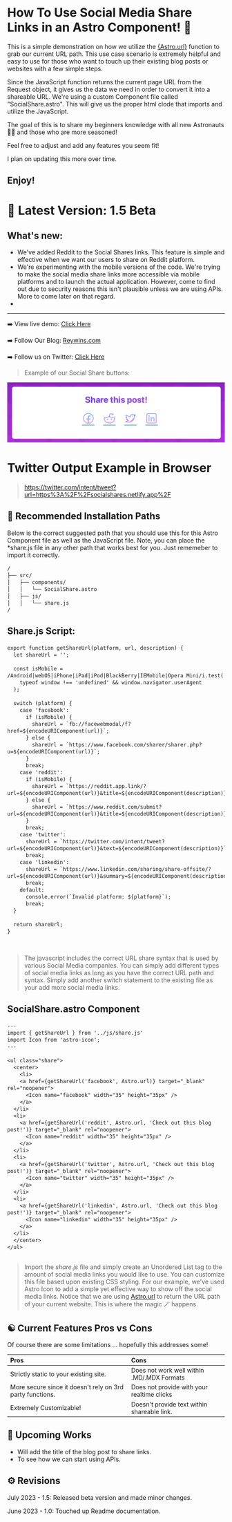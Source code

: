 # How To Use Social Media Share Links in an Astro Component! 🚀

This is a simple demonstration on how we utilize the [{Astro.url}](https://docs.astro.build/en/reference/api-reference/#astrourl) function to grab our current URL path. This use case scenario is extremely helpful and easy to use for those who want to touch up their existing blog posts or websites with a few simple steps. 

Since the JavaScript function returns the current page URL from the Request object, it gives us the data we need in order to convert it into a shareable URL. We're using a custom Component file called "SocialShare.astro". This will give us the proper html clode that imports and utilize the JavaScript. 

The goal of this is to share my beginners knowledge with all new Astronauts 🧑‍🚀 and those who are more seasoned!

Feel free to adjust and add any features you seem fit! 

I plan on updating this more over time.

Enjoy!
--------------------------------------------------------------------
# 💫 Latest Version: 1.5 Beta

## What's new:

- We've added Reddit to the Social Shares links. This feature is simple and effective when we want our users to share on Reddit platform.
- We're experimenting with the mobile versions of the code. We're trying to make the social media share links more accessible via mobile platforms and to launch the actual application. However, come to find out due to security reasons this isn't plausible unless we are using APIs. More to come later on that regard.
- 


--------------------------------------------------------------------

➡️ View live demo: [Click Here](https://socialshares.netlify.app)

➡️ Follow Our Blog: [Reywins.com](https://reywins.com)

➡️ Follow us on Twitter: [Click Here](https://twitter.com/reywins_social)

> Example of our Social Share buttons:

![Example](https://github.com/ReyWins/SocialShares/blob/master/src/images/SharePost1.5.png)


# Twitter Output Example in Browser
>https://twitter.com/intent/tweet?url=https%3A%2F%2Fsocialshares.netlify.app%2F

## 🚀 Recommended Installation Paths

Below is the correct suggested path that you should use this for this Astro Component file as well as the JavaScript file. 
Note, you can place the *share.js file in any other path that works best for you. Just rememeber to import it correctly.

```
/
├── src/
│   ├── components/
│   │   └── SocialShare.astro
│   ├── js/
│   │   └── share.js
/
```

## Share.js Script:
```
export function getShareUrl(platform, url, description) {
  let shareUrl = '';

  const isMobile = /Android|webOS|iPhone|iPad|iPod|BlackBerry|IEMobile|Opera Mini/i.test(
    typeof window !== 'undefined' && window.navigator.userAgent
  );

  switch (platform) {
    case 'facebook':
      if (isMobile) {
        shareUrl = `fb://facewebmodal/f?href=${encodeURIComponent(url)}`;
      } else {
        shareUrl = `https://www.facebook.com/sharer/sharer.php?u=${encodeURIComponent(url)}`;
      }
      break;
    case 'reddit':
      if (isMobile) {
        shareUrl = `https://reddit.app.link/?url=${encodeURIComponent(url)}&title=${encodeURIComponent(description)}`;
      } else {
        shareUrl = `https://www.reddit.com/submit?url=${encodeURIComponent(url)}&title=${encodeURIComponent(description)}`
      }
      break;
    case 'twitter':
      shareUrl = `https://twitter.com/intent/tweet?url=${encodeURIComponent(url)}&text=${encodeURIComponent(description)}`;
      break;
    case 'linkedin':
      shareUrl = `https://www.linkedin.com/sharing/share-offsite/?url=${encodeURIComponent(url)}&summary=${encodeURIComponent(description)}`;
      break;
    default:
      console.error(`Invalid platform: ${platform}`);
      break;
  }

  return shareUrl;
}

  
```
> The javascript includes the correct URL share syntax that is used by various Social Media companies. You can simply add different types of social media links as long as you have the correct URL path and syntax. Simply add another switch statement to the existing file as your add more social media links.

## SocialShare.astro Component
```
---
import { getShareUrl } from '../js/share.js'
import Icon from 'astro-icon';
---

<ul class="share">
  <center>
    <li>
    <a href={getShareUrl('facebook', Astro.url)} target="_blank" rel="noopener">
      <Icon name="facebook" width="35" height="35px" />
    </a>
  </li>  
  <li>
    <a href={getShareUrl('reddit', Astro.url, 'Check out this blog post!')} target="_blank" rel="noopener">
      <Icon name="reddit" width="35" height="35px" />
    </a>
  </li>
  <li>
    <a href={getShareUrl('twitter', Astro.url, 'Check out this blog post!')} target="_blank" rel="noopener">
      <Icon name="twitter" width="35" height="35px" />
    </a>
  </li>
  <li>
    <a href={getShareUrl('linkedin', Astro.url, 'Check out this blog post!')} target="_blank" rel="noopener">
      <Icon name="linkedin" width="35" height="35px" />
    </a>
  </li>
  </center>
</ul>


```
> Import the *share.js* file and simply create an Unordered List tag to the amount of social media links you would like to use. You can customize this file based upon existing CSS styling.
> For our example, we've used Astro Icon to add a simple yet effective way to show off the social media links.
> Notice that we are using [Astro.url](https://docs.astro.build/en/reference/api-reference/#astrourl) to return the URL path of your current website.
> This is where the magic 🪄 happens. 


## ☯ Current Features Pros vs Cons

Of course there are some limitations ... hopefully this addresses some!

| Pros                                                      | Cons                                             |
| :---------------------------------------------------------| :----------------------------------------------- |
| Strictly static to your existing site.                    | Does not work well within .MD/.MDX Formats       |
| More secure since it doesn't rely on 3rd party functions. | Does not provide with your realtime clicks       |
| Extremely Customizable!                                   | Doesn't provide text within shareable link.      |


## 🚧 Upcoming Works
- Will add the title of the blog post to share links.
- To see how we can start using APIs.

## ⚙️ Revisions
July 2023 - 1.5: Released beta version and made minor changes.

June 2023 - 1.0: Touched up Readme documentation.
